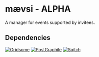 # mævsi - **ALPHA**

A manager for events supported by invitees.

## Dependencies

[![Gridsome](https://gridsome.org/logos/logo-normal.svg)](https://gridsome.org/)
[![PostGraphile](https://www.graphile.org/static/postgres_postgraphile_graphql-4b238552d875fe06196ba3bda74c6d2b.png)](https://www.graphile.org/)
[![Sqitch](https://sqitch.org/img/sqitch-logo.svg)](https://sqitch.org/)
